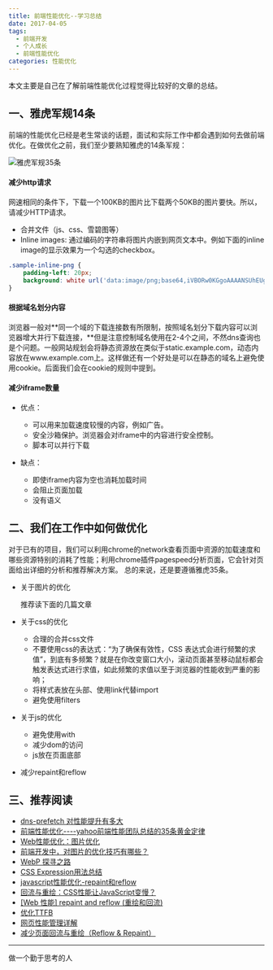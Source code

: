 ```yaml
---
title: 前端性能优化--学习总结
date: 2017-04-05
tags:
  - 前端开发
  - 个人成长
  - 前端性能优化 
categories: 性能优化
---
```


本文主要是自己在了解前端性能优化过程觉得比较好的文章的总结。

## 一、雅虎军规14条
前端的性能优化已经是老生常谈的话题，面试和实际工作中都会遇到如何去做前端优化。在做优化之前，我们至少要熟知雅虎的14条军规：

![雅虎军规35条](/images/雅虎35.PNG)

#### 减少http请求
网速相同的条件下，下载一个100KB的图片比下载两个50KB的图片要快。所以，请减少HTTP请求。
+ 合并文件（js、css、雪碧图等）
+ Inline images: 通过编码的字符串将图片内嵌到网页文本中。例如下面的inline image的显示效果为一个勾选的checkbox。
```css
.sample-inline-png {
    padding-left: 20px;
    background: white url('data:image/png;base64,iVBORw0KGgoAAAANSUhEUgAAABAAAAAQAQMAAAAlPW0iAAAABlBMVEUAAAD///+l2Z/dAAAAM0lEQVR4nGP4/5/h/1+G/58ZDrAz3D/McH8yw83NDDeNGe4Ug9C9zwz3gVLMDA/A6P9/AFGGFyjOXZtQAAAAAElFTkSuQmCC') no-repeat scroll left top;
}
```
#### 根据域名划分内容
浏览器一般对**同一个域的下载连接数有所限制，按照域名划分下载内容可以浏览器增大并行下载连接，**但是注意控制域名使用在2-4个之间，不然dns查询也是个问题。一般网站规划会将静态资源放在类似于static.example.com，动态内容放在www.example.com上。这样做还有一个好处是可以在静态的域名上避免使用cookie。后面我们会在cookie的规则中提到。 

#### 减少iframe数量

+ 优点：
    + 可以用来加载速度较慢的内容，例如广告。
    + 安全沙箱保护。浏览器会对iframe中的内容进行安全控制。
    + 脚本可以并行下载
    
+ 缺点：
    + 即使iframe内容为空也消耗加载时间
    + 会阻止页面加载
    + 没有语义
    
## 二、我们在工作中如何做优化

对于已有的项目，我们可以利用chrome的network查看页面中资源的加载速度和哪些资源特别的消耗了性能；利用chrome插件pagespeed分析页面，它会针对页面给出详细的分析和推荐解决方案。
总的来说，还是要遵循雅虎35条。

+ 关于图片的优化

    推荐读下面的几篇文章

+ 关于css的优化
    + 合理的合并css文件
    + 不要使用css的表达式：“为了确保有效性，CSS 表达式会进行频繁的求值”，到底有多频繁？就是在你改变窗口大小，滚动页面甚至移动鼠标都会触发表达式进行求值，如此频繁的求值以至于浏览器的性能收到严重的影响；
    + 将样式表放在头部、使用link代替import
    + 避免使用filters
    
+ 关于js的优化

    + 避免使用with
    + 减少dom的访问
    + js放在页面底部
    
+ 减少repaint和reflow

## 三、推荐阅读

+ [dns-prefetch 对性能提升有多大](http://blog.sina.com.cn/s/blog_bf9440220102wwgo.html)
+ [前端性能优化----yahoo前端性能团队总结的35条黄金定律](前端性能优化----yahoo前端性能团队总结的35条黄金定律)
+ [Web性能优化：图片优化](http://www.cnblogs.com/wizcabbit/p/web-image-optimization.html)
+ [前端开发中，对图片的优化技巧有哪些？](https://www.zhihu.com/question/21815101)
+ [WebP 探寻之路](http://isux.tencent.com/introduction-of-webp.html)
+ [CSS Expression用法总结](http://www.cnblogs.com/rubylouvre/archive/2009/07/29/1534330.html)
+ [javascript性能优化-repaint和reflow](http://www.cnblogs.com/jiajiaobj/archive/2012/06/11/2545291.html)
+ [回流与重绘：CSS性能让JavaScript变慢？](http://www.zhangxinxu.com/wordpress/2010/01/%E5%9B%9E%E6%B5%81%E4%B8%8E%E9%87%8D%E7%BB%98%EF%BC%9Acss%E6%80%A7%E8%83%BD%E8%AE%A9javascript%E5%8F%98%E6%85%A2%EF%BC%9F/)
+ [[Web 性能] repaint and reflow (重绘和回流)](http://blog.csdn.net/oscar999/article/details/38379523)
+ [优化TTFB](http://blog.csdn.net/fumier/article/details/50511174)
+ [网页性能管理详解](http://www.ruanyifeng.com/blog/2015/09/web-page-performance-in-depth.html)
+ [减少页面回流与重绘（Reflow & Repaint）](http://harttle.com/2015/08/11/reflow-repaint.html)
---
做一个勤于思考的人
